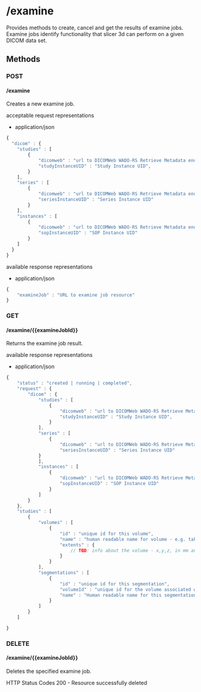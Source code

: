 # /examine

Provides methods to create, cancel and get the results of examine jobs.  Examine jobs identify functionality
that slicer 3d can perform on a given DICOM data set.

## Methods

### POST
#### /examine

Creates a new examine job.

acceptable request representations

* application/json

```javascript
{
  "dicom" : {
    "studies" : [
        {
            "dicomweb" : "url to DICOMWeb WADO-RS Retrieve Metadata endpoint for a study",
            "studyInstanceUID" : "Study Instance UID",
        }
    ],
    "series" : [
        {
            "dicomweb" : "url to DICOMWeb WADO-RS Retrieve Metadata endpoint for a series",
            "seriesInstanceUID" : "Series Instance UID"
        }
    ],
    "instances" : [
        {
            "dicomweb" : "url to DICOMWeb WADO-RS Retrieve Metadata endpoint for an instance",
            "sopInstanceUID" : "SOP Instance UID"
        }
    ]
  }
}


```

available response representations

* application/json

```javascript
{
    "examineJob" : "URL to examine job resource"
}
```



### GET
#### /examine/{{examineJobId}}

Returns the examine job result.

available response representations

* application/json

```javascript
{
    "status" : "created | running | completed",
    "request" : {
        "dicom" : {
            "studies" : [
                {
                    "dicomweb" : "url to DICOMWeb WADO-RS Retrieve Metadata endpoint for a study",
                    "studyInstanceUID" : "Study Instance UID",
                }
            ],
            "series" : [
                {
                    "dicomweb" : "url to DICOMWeb WADO-RS Retrieve Metadata endpoint for a series",
                    "seriesInstanceUID" : "Series Instance UID"
            }
            ],
            "instances" : [
                {
                    "dicomweb" : "url to DICOMWeb WADO-RS Retrieve Metadata endpoint for an instance",
                    "sopInstanceUID" : "SOP Instance UID"
                }
            ]
        }
    },
    "studies" : [
        {
            "volumes" : [
                {
                    "id" : "unique id for this volume",
                    "name" : "human readable name for volume - e.g. taken from series description",
                    "extents" : {
                        // TBD: info about the volume - x,y,z, in mm and voxels, shear, etc
                    }
                }
            ],
            "segmentations" : [
                {
                    "id" : "unique id for this segmentation",
                    "volumeId" : "unique id for the volume associated with this segmentation"
                    "name" : "Human readable name for this segmentation - e.g. bone"
                }
            ]
        }
    ]

}
```

### DELETE
#### /examine/{{examineJobId}}

Deletes the specified examine job.

HTTP Status Codes
200 - Resource successfully deleted
